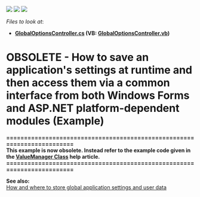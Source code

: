<!-- default badges list -->
![](https://img.shields.io/endpoint?url=https://codecentral.devexpress.com/api/v1/VersionRange/134076041/11.2.5%2B)
[![](https://img.shields.io/badge/Open_in_DevExpress_Support_Center-FF7200?style=flat-square&logo=DevExpress&logoColor=white)](https://supportcenter.devexpress.com/ticket/details/E1668)
[![](https://img.shields.io/badge/📖_How_to_use_DevExpress_Examples-e9f6fc?style=flat-square)](https://docs.devexpress.com/GeneralInformation/403183)
<!-- default badges end -->
<!-- default file list -->
*Files to look at*:

* **[GlobalOptionsController.cs](./CS/WinWebSolution.Module/GlobalOptionsController.cs) (VB: [GlobalOptionsController.vb](./VB/WinWebSolution.Module/GlobalOptionsController.vb))**
<!-- default file list end -->
# OBSOLETE - How to save an application's settings at runtime and then access them via a common interface from both Windows Forms and ASP.NET platform-dependent modules (Example)


<p><strong>========================================================================</strong><strong><br />
</strong><strong>This example is now obsolete. </strong><strong>Instead</strong><strong> r</strong><strong>efer to the example code given in the </strong><strong> </strong><a href="http://documentation.devexpress.com/#Xaf/clsDevExpressPersistentBaseValueManagertopic"><strong><u>ValueManager Class</u></strong></a><strong> help article</strong><strong>.</strong><strong><br />
========================================================================</strong></p><p><strong>See also:</strong><strong><br />
</strong><a href="https://www.devexpress.com/Support/Center/p/K18240">How and where to store global application settings and user data</a></p>

<br/>


